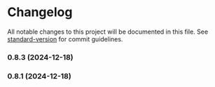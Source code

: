 # Changelog

All notable changes to this project will be documented in this file. See [standard-version](https://github.com/conventional-changelog/standard-version) for commit guidelines.

### 0.8.3 (2024-12-18)

### 0.8.1 (2024-12-18)
